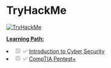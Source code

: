 # TryHackMe

<a href="https://tryhackme.com/p/rave007"><img  src="https://tryhackme-badges.s3.amazonaws.com/rave007.png" alt="TryHackMe"></a>

<b><u>Learning Path:</u></b>
<li class="task-list-item"><input type="checkbox" id="" disabled="" class="task-list-item-checkbox" checked=""> ✅ <a href="https://github.com/rave007/TryHackMe/blob/main/Certificates/THM-DKRFIEIRJG.png">Introduction to Cyber Security</a></li>
<li class="task-list-item"><input type="checkbox" id="" disabled="" class="task-list-item-checkbox" checked=""> ✅ <a href="https://github.com/rave007/TryHackMe/blob/main/Certificates/THM-IE2KR88MZ1.png">CompTIA Pentest+</a></li>
